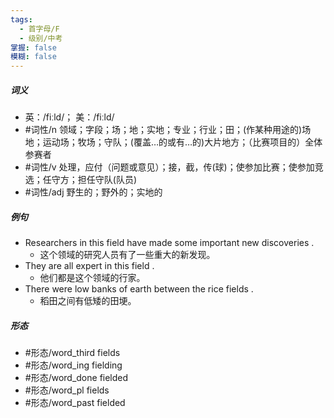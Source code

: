 ```yaml
---
tags:
  - 首字母/F
  - 级别/中考
掌握: false
模糊: false
---
```

##### 词义
- 英：/fiːld/； 美：/fiːld/
- #词性/n  领域；字段；场；地；实地；专业；行业；田；(作某种用途的)场地；运动场；牧场；守队；(覆盖…的或有…的)大片地方；（比赛项目的）全体参赛者
- #词性/v  处理，应付（问题或意见）；接，截，传(球)；使参加比赛；使参加竞选；任守方；担任守队(队员)
- #词性/adj  野生的；野外的；实地的
##### 例句
- Researchers in this field have made some important new discoveries .
	- 这个领域的研究人员有了一些重大的新发现。
- They are all expert in this field .
	- 他们都是这个领域的行家。
- There were low banks of earth between the rice fields .
	- 稻田之间有低矮的田埂。
##### 形态
- #形态/word_third fields
- #形态/word_ing fielding
- #形态/word_done fielded
- #形态/word_pl fields
- #形态/word_past fielded
